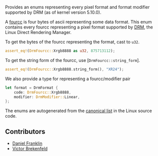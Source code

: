 Provides an enums representing every pixel format and format modifier supported
by DRM (as of kernel version 5.10.0).

A [fourcc][fourcc_wiki] is four bytes of ascii representing some data format. This enum contains
every fourcc representing a pixel format supported by [DRM][drm_wiki], the Linux Direct
Rendering Manager.

To get the bytes of the fourcc representing the format, cast to `u32`.

```rust
assert_eq!(DrmFourcc::Xrgb8888 as u32, 875713112);
```

To get the string form of the fourcc, use [`DrmFourcc::string_form`].

```rust
assert_eq!(DrmFourcc::Xrgb8888.string_form(), "XR24");
```

We also provide a type for representing a fourcc/modifier pair

```rust
let format = DrmFormat {
    code: DrmFourcc::Xrgb8888,
    modifier: DrmModifier::Linear,
};
```

The enums are autogenerated from the [canonical list][canonical] in the Linux source code.

## Contributors
- [Daniel Franklin](https://github.com/danielzfranklin)
- [Victor Brekenfeld](https://github.com/Drakulix)

[fourcc_wiki]: https://en.wikipedia.org/wiki/FourCC
[drm_wiki]: https://en.wikipedia.org/wiki/Direct_Rendering_Managerz
[canonical]: https://github.com/torvalds/linux/blame/master/include/uapi/drm/drm_fourcc.h
